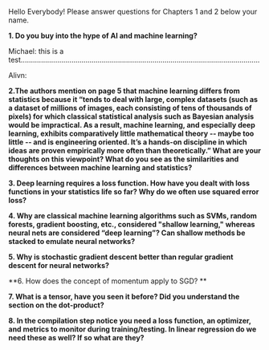 
Hello Everybody! Please answer questions for Chapters 1 and 2 below your name.


**1. Do you buy into the hype of AI and machine learning?**


Michael: this is a test......................................................................................................................

Alivn:



**2.The authors mention on page 5 that machine learning differs from statistics because it “tends to deal with large, complex datasets (such as a dataset of millions of images, each consisting of tens of thousands of pixels) for which classical statistical analysis such as Bayesian analysis would be impractical.  As a result, machine learning, and especially deep learning, exhibits comparatively little mathematical theory -- maybe too little -- and is engineering oriented.  It’s a hands-on discipline in which ideas are proven empirically more often than theoretically.”
What are your thoughts on this viewpoint?  What do you see as the similarities and differences between machine learning and statistics?**






**3. Deep learning requires a loss function.  How have you dealt with loss functions in your statistics life so far?  Why do we often use squared error loss?**




**4. Why are classical machine learning algorithms such as SVMs, random forests, gradient boosting, etc., considered "shallow learning," whereas neural nets are considered “deep learning”? Can shallow methods be stacked to emulate neural networks?**





**5. Why is stochastic gradient descent better than regular gradient descent for neural networks?**





**6. How does the concept of momentum apply to SGD? **





**7. What is a tensor, have you seen it before?  Did you understand the section on the dot-product?**





**8. In the compilation step notice you need a loss function, an optimizer, and metrics to monitor during training/testing. In linear regression do we need these as well? If so what are they?**




